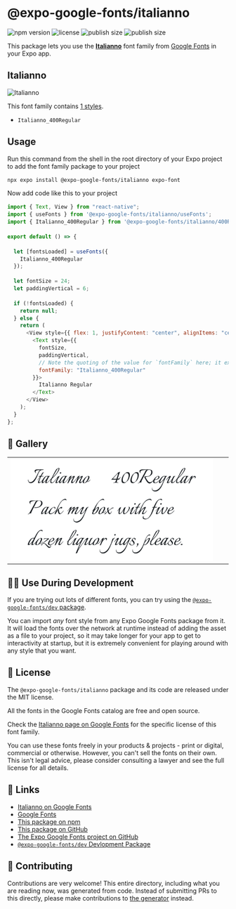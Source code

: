 # @expo-google-fonts/italianno

![npm version](https://flat.badgen.net/npm/v/@expo-google-fonts/italianno)
![license](https://flat.badgen.net/github/license/expo/google-fonts)
![publish size](https://flat.badgen.net/packagephobia/install/@expo-google-fonts/italianno)
![publish size](https://flat.badgen.net/packagephobia/publish/@expo-google-fonts/italianno)

This package lets you use the [**Italianno**](https://fonts.google.com/specimen/Italianno) font family from [Google Fonts](https://fonts.google.com/) in your Expo app.

## Italianno

![Italianno](./font-family.png)

This font family contains [1 styles](#-gallery).

- `Italianno_400Regular`

## Usage

Run this command from the shell in the root directory of your Expo project to add the font family package to your project

```sh
npx expo install @expo-google-fonts/italianno expo-font
```

Now add code like this to your project

```js
import { Text, View } from "react-native";
import { useFonts } from '@expo-google-fonts/italianno/useFonts';
import { Italianno_400Regular } from '@expo-google-fonts/italianno/400Regular';

export default () => {

  let [fontsLoaded] = useFonts({
    Italianno_400Regular
  });

  let fontSize = 24;
  let paddingVertical = 6;

  if (!fontsLoaded) {
    return null;
  } else {
    return (
      <View style={{ flex: 1, justifyContent: "center", alignItems: "center" }}>
        <Text style={{
          fontSize,
          paddingVertical,
          // Note the quoting of the value for `fontFamily` here; it expects a string!
          fontFamily: "Italianno_400Regular"
        }}>
          Italianno Regular
        </Text>
      </View>
    );
  }
};
```

## 🔡 Gallery


||||
|-|-|-|
|![Italianno_400Regular](./400Regular/Italianno_400Regular.ttf.png)||||


## 👩‍💻 Use During Development

If you are trying out lots of different fonts, you can try using the [`@expo-google-fonts/dev` package](https://github.com/expo/google-fonts/tree/master/font-packages/dev#readme).

You can import _any_ font style from any Expo Google Fonts package from it. It will load the fonts over the network at runtime instead of adding the asset as a file to your project, so it may take longer for your app to get to interactivity at startup, but it is extremely convenient for playing around with any style that you want.


## 📖 License

The `@expo-google-fonts/italianno` package and its code are released under the MIT license.

All the fonts in the Google Fonts catalog are free and open source.

Check the [Italianno page on Google Fonts](https://fonts.google.com/specimen/Italianno) for the specific license of this font family.

You can use these fonts freely in your products & projects - print or digital, commercial or otherwise. However, you can't sell the fonts on their own. This isn't legal advice, please consider consulting a lawyer and see the full license for all details.

## 🔗 Links

- [Italianno on Google Fonts](https://fonts.google.com/specimen/Italianno)
- [Google Fonts](https://fonts.google.com/)
- [This package on npm](https://www.npmjs.com/package/@expo-google-fonts/italianno)
- [This package on GitHub](https://github.com/expo/google-fonts/tree/master/font-packages/italianno)
- [The Expo Google Fonts project on GitHub](https://github.com/expo/google-fonts)
- [`@expo-google-fonts/dev` Devlopment Package](https://github.com/expo/google-fonts/tree/master/font-packages/dev)

## 🤝 Contributing

Contributions are very welcome! This entire directory, including what you are reading now, was generated from code. Instead of submitting PRs to this directly, please make contributions to [the generator](https://github.com/expo/google-fonts/tree/master/packages/generator) instead.
